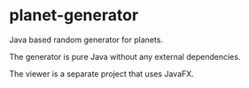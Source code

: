 # planet-generator

Java based random generator for planets.

The generator is pure Java without any external dependencies.

The viewer is a separate project that uses JavaFX.
